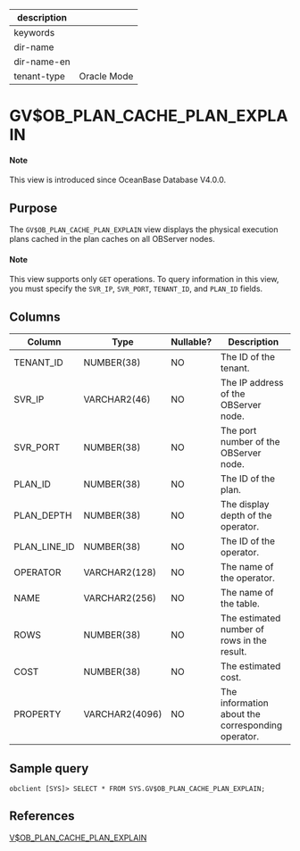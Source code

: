 |description||
|---|---|
|keywords||
|dir-name||
|dir-name-en||
|tenant-type|Oracle Mode|

# GV$OB_PLAN_CACHE_PLAN_EXPLAIN

<main id="notice" type='explain'>
  <h4>Note</h4>
  <p>This view is introduced since OceanBase Database V4.0.0. </p>
</main>

## Purpose

The `GV$OB_PLAN_CACHE_PLAN_EXPLAIN` view displays the physical execution plans cached in the plan caches on all OBServer nodes.

  <main id="notice" type='explain'>
    <h4>Note</h4>
    <p>This view supports only <code>GET</code> operations. To query information in this view, you must specify the <code>SVR_IP</code>, <code>SVR_PORT</code>, <code>TENANT_ID</code>, and <code>PLAN_ID</code> fields. </p>
  </main>

## Columns

| **Column** | **Type** | **Nullable?** | **Description** |
|--------------|----------------|----------------|------------------|
| TENANT_ID | NUMBER(38) | NO | The ID of the tenant. |
| SVR_IP | VARCHAR2(46) | NO | The IP address of the OBServer node. |
| SVR_PORT | NUMBER(38) | NO | The port number of the OBServer node. |
| PLAN_ID | NUMBER(38) | NO | The ID of the plan. |
| PLAN_DEPTH | NUMBER(38) | NO | The display depth of the operator. |
| PLAN_LINE_ID | NUMBER(38) | NO | The ID of the operator. |
| OPERATOR | VARCHAR2(128) | NO | The name of the operator. |
| NAME | VARCHAR2(256) | NO | The name of the table. |
| ROWS | NUMBER(38) | NO | The estimated number of rows in the result. |
| COST | NUMBER(38) | NO | The estimated cost. |
| PROPERTY | VARCHAR2(4096) | NO | The information about the corresponding operator. |

## Sample query

```shell
obclient [SYS]> SELECT * FROM SYS.GV$OB_PLAN_CACHE_PLAN_EXPLAIN;
```

## References

[V$OB_PLAN_CACHE_PLAN_EXPLAIN](34400.v-ob_plan_cache_plan_explain-of-oracle-mode.md)
